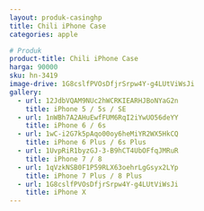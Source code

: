 ```yaml
---
layout: produk-casinghp
title: Chili iPhone Case
categories: apple

# Produk
product-title: Chili iPhone Case
harga: 90000
sku: hn-3419
image-drive: 1G8cslfPVOsDfjrSrpw4Y-g4LUtViWsJi
gallery:
  - url: 12JdbVQAM9NUc2hWCRKIEARHJBoNYaG2n
    title: iPhone 5 / 5s / SE
  - url: 1nWBh7A2AHuEwfFUM6RqI2iYwUO56deYY
    title: iPhone 6 / 6s
  - url: 1wC-i2G7k5pAqo00oy6heMiYR2WX5HkCQ
    title: iPhone 6 Plus / 6s Plus
  - url: 1UvpRiR1byzGJ-3-B9hCT4UbOFfqJMRuR
    title: iPhone 7 / 8
  - url: 1qVzkNSB0F1P59RLX63oehrLgGsyx2LYp
    title: iPhone 7 Plus / 8 Plus
  - url: 1G8cslfPVOsDfjrSrpw4Y-g4LUtViWsJi
    title: iPhone X
---
```


